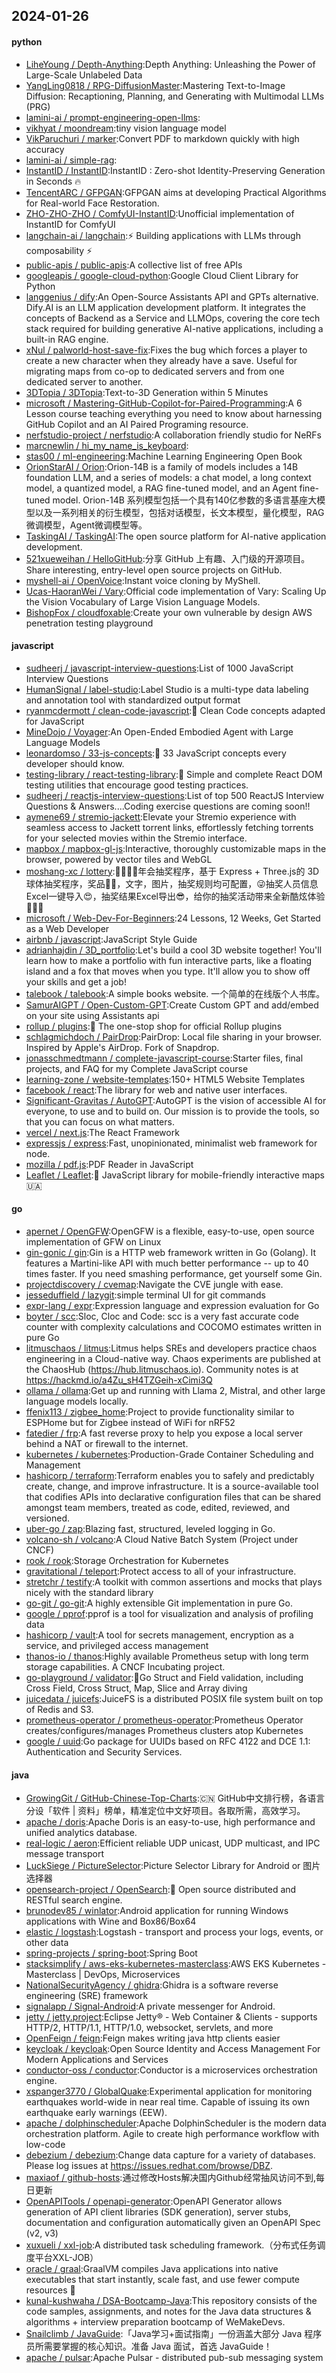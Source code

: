 ## 2024-01-26

#### python
* [LiheYoung / Depth-Anything](https://github.com/LiheYoung/Depth-Anything):Depth Anything: Unleashing the Power of Large-Scale Unlabeled Data
* [YangLing0818 / RPG-DiffusionMaster](https://github.com/YangLing0818/RPG-DiffusionMaster):Mastering Text-to-Image Diffusion: Recaptioning, Planning, and Generating with Multimodal LLMs (PRG)
* [lamini-ai / prompt-engineering-open-llms](https://github.com/lamini-ai/prompt-engineering-open-llms):
* [vikhyat / moondream](https://github.com/vikhyat/moondream):tiny vision language model
* [VikParuchuri / marker](https://github.com/VikParuchuri/marker):Convert PDF to markdown quickly with high accuracy
* [lamini-ai / simple-rag](https://github.com/lamini-ai/simple-rag):
* [InstantID / InstantID](https://github.com/InstantID/InstantID):InstantID : Zero-shot Identity-Preserving Generation in Seconds 🔥
* [TencentARC / GFPGAN](https://github.com/TencentARC/GFPGAN):GFPGAN aims at developing Practical Algorithms for Real-world Face Restoration.
* [ZHO-ZHO-ZHO / ComfyUI-InstantID](https://github.com/ZHO-ZHO-ZHO/ComfyUI-InstantID):Unofficial implementation of InstantID for ComfyUI
* [langchain-ai / langchain](https://github.com/langchain-ai/langchain):⚡ Building applications with LLMs through composability ⚡
* [public-apis / public-apis](https://github.com/public-apis/public-apis):A collective list of free APIs
* [googleapis / google-cloud-python](https://github.com/googleapis/google-cloud-python):Google Cloud Client Library for Python
* [langgenius / dify](https://github.com/langgenius/dify):An Open-Source Assistants API and GPTs alternative. Dify.AI is an LLM application development platform. It integrates the concepts of Backend as a Service and LLMOps, covering the core tech stack required for building generative AI-native applications, including a built-in RAG engine.
* [xNul / palworld-host-save-fix](https://github.com/xNul/palworld-host-save-fix):Fixes the bug which forces a player to create a new character when they already have a save. Useful for migrating maps from co-op to dedicated servers and from one dedicated server to another.
* [3DTopia / 3DTopia](https://github.com/3DTopia/3DTopia):Text-to-3D Generation within 5 Minutes
* [microsoft / Mastering-GitHub-Copilot-for-Paired-Programming](https://github.com/microsoft/Mastering-GitHub-Copilot-for-Paired-Programming):A 6 Lesson course teaching everything you need to know about harnessing GitHub Copilot and an AI Paired Programing resource.
* [nerfstudio-project / nerfstudio](https://github.com/nerfstudio-project/nerfstudio):A collaboration friendly studio for NeRFs
* [marcnewlin / hi_my_name_is_keyboard](https://github.com/marcnewlin/hi_my_name_is_keyboard):
* [stas00 / ml-engineering](https://github.com/stas00/ml-engineering):Machine Learning Engineering Open Book
* [OrionStarAI / Orion](https://github.com/OrionStarAI/Orion):Orion-14B is a family of models includes a 14B foundation LLM, and a series of models: a chat model, a long context model, a quantized model, a RAG fine-tuned model, and an Agent fine-tuned model. Orion-14B 系列模型包括一个具有140亿参数的多语言基座大模型以及一系列相关的衍生模型，包括对话模型，长文本模型，量化模型，RAG微调模型，Agent微调模型等。
* [TaskingAI / TaskingAI](https://github.com/TaskingAI/TaskingAI):The open source platform for AI-native application development.
* [521xueweihan / HelloGitHub](https://github.com/521xueweihan/HelloGitHub):分享 GitHub 上有趣、入门级的开源项目。Share interesting, entry-level open source projects on GitHub.
* [myshell-ai / OpenVoice](https://github.com/myshell-ai/OpenVoice):Instant voice cloning by MyShell.
* [Ucas-HaoranWei / Vary](https://github.com/Ucas-HaoranWei/Vary):Official code implementation of Vary: Scaling Up the Vision Vocabulary of Large Vision Language Models.
* [BishopFox / cloudfoxable](https://github.com/BishopFox/cloudfoxable):Create your own vulnerable by design AWS penetration testing playground

#### javascript
* [sudheerj / javascript-interview-questions](https://github.com/sudheerj/javascript-interview-questions):List of 1000 JavaScript Interview Questions
* [HumanSignal / label-studio](https://github.com/HumanSignal/label-studio):Label Studio is a multi-type data labeling and annotation tool with standardized output format
* [ryanmcdermott / clean-code-javascript](https://github.com/ryanmcdermott/clean-code-javascript):🛁 Clean Code concepts adapted for JavaScript
* [MineDojo / Voyager](https://github.com/MineDojo/Voyager):An Open-Ended Embodied Agent with Large Language Models
* [leonardomso / 33-js-concepts](https://github.com/leonardomso/33-js-concepts):📜 33 JavaScript concepts every developer should know.
* [testing-library / react-testing-library](https://github.com/testing-library/react-testing-library):🐐 Simple and complete React DOM testing utilities that encourage good testing practices.
* [sudheerj / reactjs-interview-questions](https://github.com/sudheerj/reactjs-interview-questions):List of top 500 ReactJS Interview Questions & Answers....Coding exercise questions are coming soon!!
* [aymene69 / stremio-jackett](https://github.com/aymene69/stremio-jackett):Elevate your Stremio experience with seamless access to Jackett torrent links, effortlessly fetching torrents for your selected movies within the Stremio interface.
* [mapbox / mapbox-gl-js](https://github.com/mapbox/mapbox-gl-js):Interactive, thoroughly customizable maps in the browser, powered by vector tiles and WebGL
* [moshang-xc / lottery](https://github.com/moshang-xc/lottery):🎉🌟✨🎈年会抽奖程序，基于 Express + Three.js的 3D 球体抽奖程序，奖品🧧🎁，文字，图片，抽奖规则均可配置，😜抽奖人员信息Excel一键导入😍，抽奖结果Excel导出😎，给你的抽奖活动带来全新酷炫体验🚀🚀🚀
* [microsoft / Web-Dev-For-Beginners](https://github.com/microsoft/Web-Dev-For-Beginners):24 Lessons, 12 Weeks, Get Started as a Web Developer
* [airbnb / javascript](https://github.com/airbnb/javascript):JavaScript Style Guide
* [adrianhajdin / 3D_portfolio](https://github.com/adrianhajdin/3D_portfolio):Let's build a cool 3D website together! You'll learn how to make a portfolio with fun interactive parts, like a floating island and a fox that moves when you type. It'll allow you to show off your skills and get a job!
* [talebook / talebook](https://github.com/talebook/talebook):A simple books website. 一个简单的在线版个人书库。
* [SamurAIGPT / Open-Custom-GPT](https://github.com/SamurAIGPT/Open-Custom-GPT):Create Custom GPT and add/embed on your site using Assistants api
* [rollup / plugins](https://github.com/rollup/plugins):🍣 The one-stop shop for official Rollup plugins
* [schlagmichdoch / PairDrop](https://github.com/schlagmichdoch/PairDrop):PairDrop: Local file sharing in your browser. Inspired by Apple's AirDrop. Fork of Snapdrop.
* [jonasschmedtmann / complete-javascript-course](https://github.com/jonasschmedtmann/complete-javascript-course):Starter files, final projects, and FAQ for my Complete JavaScript course
* [learning-zone / website-templates](https://github.com/learning-zone/website-templates):150+ HTML5 Website Templates
* [facebook / react](https://github.com/facebook/react):The library for web and native user interfaces.
* [Significant-Gravitas / AutoGPT](https://github.com/Significant-Gravitas/AutoGPT):AutoGPT is the vision of accessible AI for everyone, to use and to build on. Our mission is to provide the tools, so that you can focus on what matters.
* [vercel / next.js](https://github.com/vercel/next.js):The React Framework
* [expressjs / express](https://github.com/expressjs/express):Fast, unopinionated, minimalist web framework for node.
* [mozilla / pdf.js](https://github.com/mozilla/pdf.js):PDF Reader in JavaScript
* [Leaflet / Leaflet](https://github.com/Leaflet/Leaflet):🍃 JavaScript library for mobile-friendly interactive maps 🇺🇦

#### go
* [apernet / OpenGFW](https://github.com/apernet/OpenGFW):OpenGFW is a flexible, easy-to-use, open source implementation of GFW on Linux
* [gin-gonic / gin](https://github.com/gin-gonic/gin):Gin is a HTTP web framework written in Go (Golang). It features a Martini-like API with much better performance -- up to 40 times faster. If you need smashing performance, get yourself some Gin.
* [projectdiscovery / cvemap](https://github.com/projectdiscovery/cvemap):Navigate the CVE jungle with ease.
* [jesseduffield / lazygit](https://github.com/jesseduffield/lazygit):simple terminal UI for git commands
* [expr-lang / expr](https://github.com/expr-lang/expr):Expression language and expression evaluation for Go
* [boyter / scc](https://github.com/boyter/scc):Sloc, Cloc and Code: scc is a very fast accurate code counter with complexity calculations and COCOMO estimates written in pure Go
* [litmuschaos / litmus](https://github.com/litmuschaos/litmus):Litmus helps SREs and developers practice chaos engineering in a Cloud-native way. Chaos experiments are published at the ChaosHub (https://hub.litmuschaos.io). Community notes is at https://hackmd.io/a4Zu_sH4TZGeih-xCimi3Q
* [ollama / ollama](https://github.com/ollama/ollama):Get up and running with Llama 2, Mistral, and other large language models locally.
* [ffenix113 / zigbee_home](https://github.com/ffenix113/zigbee_home):Project to provide functionality similar to ESPHome but for Zigbee instead of WiFi for nRF52
* [fatedier / frp](https://github.com/fatedier/frp):A fast reverse proxy to help you expose a local server behind a NAT or firewall to the internet.
* [kubernetes / kubernetes](https://github.com/kubernetes/kubernetes):Production-Grade Container Scheduling and Management
* [hashicorp / terraform](https://github.com/hashicorp/terraform):Terraform enables you to safely and predictably create, change, and improve infrastructure. It is a source-available tool that codifies APIs into declarative configuration files that can be shared amongst team members, treated as code, edited, reviewed, and versioned.
* [uber-go / zap](https://github.com/uber-go/zap):Blazing fast, structured, leveled logging in Go.
* [volcano-sh / volcano](https://github.com/volcano-sh/volcano):A Cloud Native Batch System (Project under CNCF)
* [rook / rook](https://github.com/rook/rook):Storage Orchestration for Kubernetes
* [gravitational / teleport](https://github.com/gravitational/teleport):Protect access to all of your infrastructure.
* [stretchr / testify](https://github.com/stretchr/testify):A toolkit with common assertions and mocks that plays nicely with the standard library
* [go-git / go-git](https://github.com/go-git/go-git):A highly extensible Git implementation in pure Go.
* [google / pprof](https://github.com/google/pprof):pprof is a tool for visualization and analysis of profiling data
* [hashicorp / vault](https://github.com/hashicorp/vault):A tool for secrets management, encryption as a service, and privileged access management
* [thanos-io / thanos](https://github.com/thanos-io/thanos):Highly available Prometheus setup with long term storage capabilities. A CNCF Incubating project.
* [go-playground / validator](https://github.com/go-playground/validator):💯Go Struct and Field validation, including Cross Field, Cross Struct, Map, Slice and Array diving
* [juicedata / juicefs](https://github.com/juicedata/juicefs):JuiceFS is a distributed POSIX file system built on top of Redis and S3.
* [prometheus-operator / prometheus-operator](https://github.com/prometheus-operator/prometheus-operator):Prometheus Operator creates/configures/manages Prometheus clusters atop Kubernetes
* [google / uuid](https://github.com/google/uuid):Go package for UUIDs based on RFC 4122 and DCE 1.1: Authentication and Security Services.

#### java
* [GrowingGit / GitHub-Chinese-Top-Charts](https://github.com/GrowingGit/GitHub-Chinese-Top-Charts):🇨🇳 GitHub中文排行榜，各语言分设「软件 | 资料」榜单，精准定位中文好项目。各取所需，高效学习。
* [apache / doris](https://github.com/apache/doris):Apache Doris is an easy-to-use, high performance and unified analytics database.
* [real-logic / aeron](https://github.com/real-logic/aeron):Efficient reliable UDP unicast, UDP multicast, and IPC message transport
* [LuckSiege / PictureSelector](https://github.com/LuckSiege/PictureSelector):Picture Selector Library for Android or 图片选择器
* [opensearch-project / OpenSearch](https://github.com/opensearch-project/OpenSearch):🔎 Open source distributed and RESTful search engine.
* [brunodev85 / winlator](https://github.com/brunodev85/winlator):Android application for running Windows applications with Wine and Box86/Box64
* [elastic / logstash](https://github.com/elastic/logstash):Logstash - transport and process your logs, events, or other data
* [spring-projects / spring-boot](https://github.com/spring-projects/spring-boot):Spring Boot
* [stacksimplify / aws-eks-kubernetes-masterclass](https://github.com/stacksimplify/aws-eks-kubernetes-masterclass):AWS EKS Kubernetes - Masterclass | DevOps, Microservices
* [NationalSecurityAgency / ghidra](https://github.com/NationalSecurityAgency/ghidra):Ghidra is a software reverse engineering (SRE) framework
* [signalapp / Signal-Android](https://github.com/signalapp/Signal-Android):A private messenger for Android.
* [jetty / jetty.project](https://github.com/jetty/jetty.project):Eclipse Jetty® - Web Container & Clients - supports HTTP/2, HTTP/1.1, HTTP/1.0, websocket, servlets, and more
* [OpenFeign / feign](https://github.com/OpenFeign/feign):Feign makes writing java http clients easier
* [keycloak / keycloak](https://github.com/keycloak/keycloak):Open Source Identity and Access Management For Modern Applications and Services
* [conductor-oss / conductor](https://github.com/conductor-oss/conductor):Conductor is a microservices orchestration engine.
* [xspanger3770 / GlobalQuake](https://github.com/xspanger3770/GlobalQuake):Experimental application for monitoring earthquakes world-wide in near real time. Capable of issuing its own earthquake early warnings (EEW).
* [apache / dolphinscheduler](https://github.com/apache/dolphinscheduler):Apache DolphinScheduler is the modern data orchestration platform. Agile to create high performance workflow with low-code
* [debezium / debezium](https://github.com/debezium/debezium):Change data capture for a variety of databases. Please log issues at https://issues.redhat.com/browse/DBZ.
* [maxiaof / github-hosts](https://github.com/maxiaof/github-hosts):通过修改Hosts解决国内Github经常抽风访问不到,每日更新
* [OpenAPITools / openapi-generator](https://github.com/OpenAPITools/openapi-generator):OpenAPI Generator allows generation of API client libraries (SDK generation), server stubs, documentation and configuration automatically given an OpenAPI Spec (v2, v3)
* [xuxueli / xxl-job](https://github.com/xuxueli/xxl-job):A distributed task scheduling framework.（分布式任务调度平台XXL-JOB）
* [oracle / graal](https://github.com/oracle/graal):GraalVM compiles Java applications into native executables that start instantly, scale fast, and use fewer compute resources 🚀
* [kunal-kushwaha / DSA-Bootcamp-Java](https://github.com/kunal-kushwaha/DSA-Bootcamp-Java):This repository consists of the code samples, assignments, and notes for the Java data structures & algorithms + interview preparation bootcamp of WeMakeDevs.
* [Snailclimb / JavaGuide](https://github.com/Snailclimb/JavaGuide):「Java学习+面试指南」一份涵盖大部分 Java 程序员所需要掌握的核心知识。准备 Java 面试，首选 JavaGuide！
* [apache / pulsar](https://github.com/apache/pulsar):Apache Pulsar - distributed pub-sub messaging system
